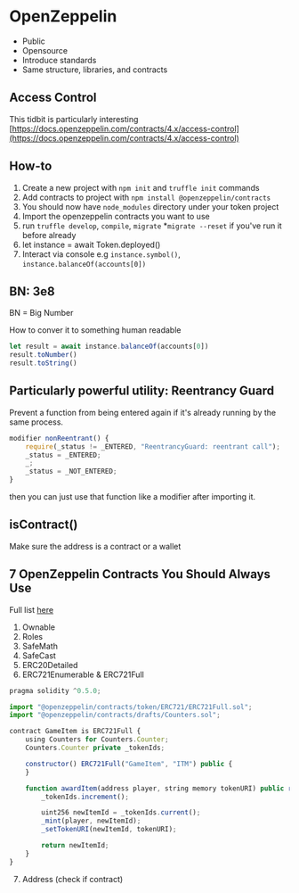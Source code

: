 # OpenZeppelin 

+ Public 
+ Opensource 
+ Introduce standards 
+ Same structure, libraries, and contracts 

## Access Control 

This tidbit is particularly interesting [https://docs.openzeppelin.com/contracts/4.x/access-control](https://docs.openzeppelin.com/contracts/4.x/access-control)

## How-to 

1. Create a new project with `npm init` and `truffle init` commands
2. Add contracts to project with `npm install @openzeppelin/contracts` 
3. You should now have `node_modules` directory under your token project 
4. Import the openzeppelin contracts you want to use 
5. run `truffle develop`,  `compile`, `migrate` *`migrate --reset` if you've run it before already 
6. let instance = await Token.deployed()  
7. Interact via console e.g `instance.symbol()`, `instance.balanceOf(accounts[0])`

## BN: 3e8 

BN = Big Number 

How to conver it to something human readable 

```javascript
let result = await instance.balanceOf(accounts[0])
result.toNumber()
result.toString() 
```

## Particularly powerful utility: Reentrancy Guard

Prevent a function from being entered again if it's already running by the same process. 

```javascript
modifier nonReentrant() { 
    require(_status != _ENTERED, "ReentrancyGuard: reentrant call"); 
    _status = _ENTERED; 
    _; 
    _status = _NOT_ENTERED; 
}
```

then you can just use that function like a modifier after importing it. 

## isContract() 

Make sure the address is a contract or a wallet 

## 7 OpenZeppelin Contracts You Should Always Use 

Full list [here](https://betterprogramming.pub/7-openzeppelin-contracts-you-should-always-use-5ba2e7953cc4)

1. Ownable 
2. Roles 
3. SafeMath 
4. SafeCast 
5. ERC20Detailed
6. ERC721Enumerable & ERC721Full 

```javascript 
pragma solidity ^0.5.0;

import "@openzeppelin/contracts/token/ERC721/ERC721Full.sol";
import "@openzeppelin/contracts/drafts/Counters.sol";

contract GameItem is ERC721Full {
    using Counters for Counters.Counter;
    Counters.Counter private _tokenIds;

    constructor() ERC721Full("GameItem", "ITM") public {
    }

    function awardItem(address player, string memory tokenURI) public returns (uint256) {
        _tokenIds.increment();

        uint256 newItemId = _tokenIds.current();
        _mint(player, newItemId);
        _setTokenURI(newItemId, tokenURI);

        return newItemId;
    }
}
```

7. Address (check if contract)



